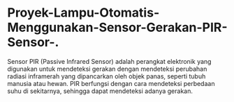 # Proyek-Lampu-Otomatis-Menggunakan-Sensor-Gerakan-PIR-Sensor-.
Sensor PIR (Passive Infrared Sensor) adalah perangkat elektronik yang digunakan untuk mendeteksi gerakan dengan mendeteksi perubahan radiasi inframerah yang dipancarkan oleh objek panas, seperti tubuh manusia atau hewan. PIR berfungsi dengan cara mendeteksi perbedaan suhu di sekitarnya, sehingga dapat mendeteksi adanya gerakan.
